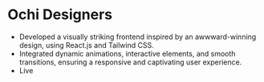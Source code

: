 # Ochi Designers
- Developed a visually striking frontend inspired by an awwward-winning design, using React.js and Tailwind CSS.
- Integrated dynamic animations, interactive elements, and smooth transitions, ensuring a responsive
and captivating user experience.
- Live 
